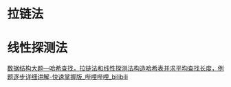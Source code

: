 # 拉链法

# 线性探测法

[数据结构大题—哈希查找，拉链法和线性探测法构造哈希表并求平均查找长度，例题逐步详细讲解-快速掌握版\_哔哩哔哩\_bilibili](https://www.bilibili.com/video/BV1Kc411t7x8/?spm_id_from=333.337.search-card.all.click&vd_source=32df909fac373c11c24a1efc86feda74)
